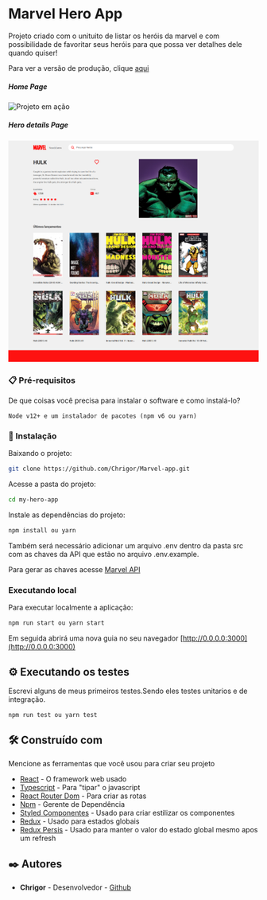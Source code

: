 # Marvel Hero App

Projeto criado com o unituito de listar os heróis da marvel e com possibilidade de favoritar seus heróis para que possa ver detalhes dele quando quiser!

Para ver a versão de produção, clique [aqui](https://chrigor-marvel-hero-app.netlify.app)

##### Home Page

![Projeto em ação](./src/assets/pages/print-home.png)

##### Hero details Page

![Projeto em ação](./src/assets/pages/hero-details.png)

### 📋 Pré-requisitos

De que coisas você precisa para instalar o software e como instalá-lo?

```
Node v12+ e um instalador de pacotes (npm v6 ou yarn)
```

### 🔧 Instalação

Baixando o projeto:

```bash
git clone https://github.com/Chrigor/Marvel-app.git
```

Acesse a pasta do projeto:

```bash
cd my-hero-app
```

Instale as dependências do projeto:

```bash
npm install ou yarn
```

Também será necessário adicionar um arquivo .env dentro da pasta src com as chaves da API que estão no arquivo .env.example.

Para gerar as chaves acesse [Marvel API](https://developer.marvel.com/account)

### Executando local

Para executar localmente a aplicação:

```bash
npm run start ou yarn start
```

Em seguida abrirá uma nova guia no seu navegador [http://0.0.0.0:3000](http://0.0.0.0:3000)

## ⚙️ Executando os testes

Escrevi alguns de meus primeiros testes.Sendo eles testes unitarios e de integração.

```
npm run test ou yarn test
```

## 🛠️ Construído com

Mencione as ferramentas que você usou para criar seu projeto

- [React](https://pt-br.reactjs.org) - O framework web usado
- [Typescript](https://www.typescriptlang.org) - Para "tipar" o javascript
- [React Router Dom](https://v5.reactrouter.com/web/guides/quick-start) - Para criar as rotas
- [Npm](https://www.npmjs.com) - Gerente de Dependência
- [Styled Componentes](https://styled-components.com) - Usado para criar estilizar os componentes
- [Redux](https://redux.js.org) - Usado para estados globais
- [Redux Persis](https://github.com/rt2zz/redux-persist) - Usado para manter o valor do estado global mesmo apos um refresh

## ✒️ Autores

- **Chrigor** - Desenvolvedor - [Github](https://github.com/Chrigor)
